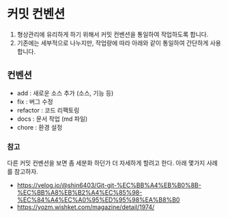 # 커밋 컨벤션

1. 형상관리에 유리하게 하기 위해서 커밋 컨벤션을 통일하여 작업하도록 합니다.
2. 기존에는 세부적으로 나누지만, 작업량에 따라 아래와 같이 통일하여 간단하게 사용합니다.

## 컨벤션
- add : 새로운 소스 추가 (소스, 기능 등)
- fix : 버그 수정
- refactor : 코드 리팩토링
- docs : 문서 작업 (md 파일)
- chore : 환경 설정

### 참고
다른 커밋 컨벤션을 보면 좀 세분화 하던가 더 자세하게 할려고 한다. 아래 몇가지 사례를 참고하자.
- https://velog.io/@shin6403/Git-git-%EC%BB%A4%EB%B0%8B-%EC%BB%A8%EB%B2%A4%EC%85%98-%EC%84%A4%EC%A0%95%ED%95%98%EA%B8%B0
- https://yozm.wishket.com/magazine/detail/1974/